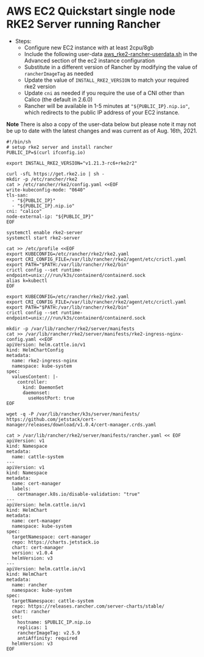 # AWS EC2 Quickstart single node RKE2 Server running Rancher


- Steps:
  - Configure new EC2 instance with at least 2cpu/8gb 
  - Include the following user-data [aws_rke2-rancher-userdata.sh](https://github.com/rosskirkpat/docs/blob/main/rke2/scripts/aws_rke2-rancher-userdata.sh)
 in the Advanced section of the ec2 instance configuration
  - Substitute in a different version of Rancher by modifying the value of `rancherImageTag` as needed
  - Update the value of `INSTALL_RKE2_VERSION` to match your required rke2 version
  - Update `cni` as needed if you require the use of a CNI other than Calico (the default in 2.6.0)
  - Rancher will be available in 1-5 minutes at `"${PUBLIC_IP}.nip.io"`, which redirects to the public IP address of your EC2 instance.

**Note** There is also a copy of the user-data below but please note it may not be up to date with the latest changes and was current as of Aug. 16th, 2021.

```shell
#!/bin/sh
# setup rke2 server and install rancher
PUBLIC_IP=$(curl ifconfig.io)

export INSTALL_RKE2_VERSION="v1.21.3-rc6+rke2r2"

curl -sfL https://get.rke2.io | sh -
mkdir -p /etc/rancher/rke2
cat > /etc/rancher/rke2/config.yaml <<EOF
write-kubeconfig-mode: "0640"
tls-san:
  - "${PUBLIC_IP}" 
  - "${PUBLIC_IP}.nip.io"
cni: "calico"
node-external-ip: "${PUBLIC_IP}"
EOF

systemctl enable rke2-server
systemctl start rke2-server

cat >> /etc/profile <<EOF
export KUBECONFIG=/etc/rancher/rke2/rke2.yaml
export CRI_CONFIG_FILE=/var/lib/rancher/rke2/agent/etc/crictl.yaml
export PATH="$PATH:/var/lib/rancher/rke2/bin"
crictl config --set runtime-endpoint=unix:///run/k3s/containerd/containerd.sock
alias k=kubectl
EOF

export KUBECONFIG=/etc/rancher/rke2/rke2.yaml
export CRI_CONFIG_FILE=/var/lib/rancher/rke2/agent/etc/crictl.yaml
export PATH="$PATH:/var/lib/rancher/rke2/bin"
crictl config --set runtime-endpoint=unix:///run/k3s/containerd/containerd.sock

mkdir -p /var/lib/rancher/rke2/server/manifests
cat >> /var/lib/rancher/rke2/server/manifests/rke2-ingress-nginx-config.yaml <<EOF
apiVersion: helm.cattle.io/v1
kind: HelmChartConfig
metadata:
  name: rke2-ingress-nginx
  namespace: kube-system
spec:
  valuesContent: |-
    controller:
      kind: DaemonSet
      daemonset:
        useHostPort: true
EOF

wget -q -P /var/lib/rancher/k3s/server/manifests/ https://github.com/jetstack/cert-manager/releases/download/v1.0.4/cert-manager.crds.yaml

cat > /var/lib/rancher/rke2/server/manifests/rancher.yaml << EOF
apiVersion: v1
kind: Namespace
metadata:
  name: cattle-system
---
apiVersion: v1
kind: Namespace
metadata:
  name: cert-manager
  labels:
    certmanager.k8s.io/disable-validation: "true"
---
apiVersion: helm.cattle.io/v1
kind: HelmChart
metadata:
  name: cert-manager
  namespace: kube-system
spec:
  targetNamespace: cert-manager
  repo: https://charts.jetstack.io
  chart: cert-manager
  version: v1.0.4
  helmVersion: v3
---
apiVersion: helm.cattle.io/v1
kind: HelmChart
metadata:
  name: rancher
  namespace: kube-system
spec:
  targetNamespace: cattle-system
  repo: https://releases.rancher.com/server-charts/stable/
  chart: rancher
  set:
    hostname: $PUBLIC_IP.nip.io
    replicas: 1
    rancherImageTag: v2.5.9
    antiAffinity: required
  helmVersion: v3
EOF
```